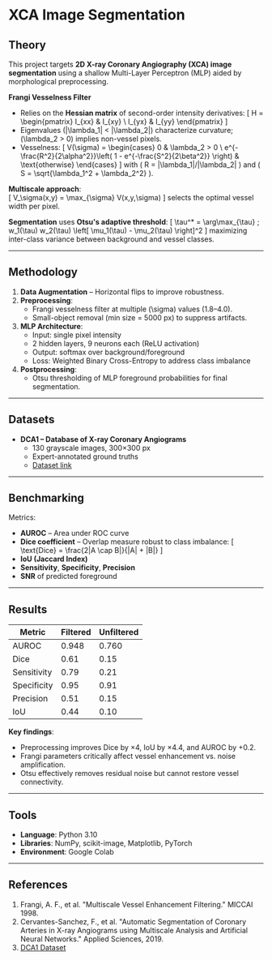 # XCA Image Segmentation

## Theory
This project targets **2D X-ray Coronary Angiography (XCA) image segmentation** using a shallow Multi-Layer Perceptron (MLP) aided by morphological preprocessing.

**Frangi Vesselness Filter**  
- Relies on the **Hessian matrix** of second-order intensity derivatives:
  \[
  H =
  \begin{pmatrix}
  I_{xx} & I_{xy} \\
  I_{yx} & I_{yy}
  \end{pmatrix}
  \]
- Eigenvalues \(|\lambda_1| < |\lambda_2|\) characterize curvature; \(\lambda_2 > 0\) implies non-vessel pixels.
- Vesselness:
  \[
  V(\sigma) =
  \begin{cases}
  0 & \lambda_2 > 0 \\
  e^{-\frac{R^2}{2\alpha^2}}\left( 1 - e^{-\frac{S^2}{2\beta^2}} \right) & \text{otherwise}
  \end{cases}
  \]
  with \( R = |\lambda_1|/|\lambda_2| \) and \( S = \sqrt{\lambda_1^2 + \lambda_2^2} \).

**Multiscale approach**:  
\[
V_\sigma(x,y) = \max_{\sigma} V(x,y,\sigma)
\]
selects the optimal vessel width per pixel.

**Segmentation** uses **Otsu's adaptive threshold**:
\[
\tau^* = \arg\max_{\tau} \; w_1(\tau) w_2(\tau) \left[ \mu_1(\tau) - \mu_2(\tau) \right]^2
\]
maximizing inter-class variance between background and vessel classes.

---

## Methodology
1. **Data Augmentation** – Horizontal flips to improve robustness.
2. **Preprocessing**:
   - Frangi vesselness filter at multiple \(\sigma\) values (1.8–4.0).
   - Small-object removal (min size = 5000 px) to suppress artifacts.
3. **MLP Architecture**:
   - Input: single pixel intensity
   - 2 hidden layers, 9 neurons each (ReLU activation)
   - Output: softmax over background/foreground
   - Loss: Weighted Binary Cross-Entropy to address class imbalance
4. **Postprocessing**:
   - Otsu thresholding of MLP foreground probabilities for final segmentation.

---

## Datasets
- **DCA1 – Database of X-ray Coronary Angiograms**  
  - 130 grayscale images, 300×300 px  
  - Expert-annotated ground truths  
  - [Dataset link](http://personal.cimat.mx:8181/~ivan.cruz/DB_Angiograms.html)

---

## Benchmarking
Metrics:
- **AUROC** – Area under ROC curve
- **Dice coefficient** – Overlap measure robust to class imbalance:
  \[
  \text{Dice} = \frac{2|A \cap B|}{|A| + |B|}
  \]
- **IoU (Jaccard Index)**
- **Sensitivity**, **Specificity**, **Precision**
- **SNR** of predicted foreground

---

## Results
| Metric       | Filtered | Unfiltered |
|--------------|----------|------------|
| AUROC        | 0.948    | 0.760      |
| Dice         | 0.61     | 0.15       |
| Sensitivity  | 0.79     | 0.21       |
| Specificity  | 0.95     | 0.91       |
| Precision    | 0.51     | 0.15       |
| IoU          | 0.44     | 0.10       |

**Key findings**:
- Preprocessing improves Dice by ×4, IoU by ×4.4, and AUROC by +0.2.
- Frangi parameters critically affect vessel enhancement vs. noise amplification.
- Otsu effectively removes residual noise but cannot restore vessel connectivity.

---

## Tools
- **Language**: Python 3.10
- **Libraries**: NumPy, scikit-image, Matplotlib, PyTorch
- **Environment**: Google Colab

---

## References
1. Frangi, A. F., et al. "Multiscale Vessel Enhancement Filtering." MICCAI 1998.  
2. Cervantes-Sanchez, F., et al. "Automatic Segmentation of Coronary Arteries in X-ray Angiograms using Multiscale Analysis and Artificial Neural Networks." Applied Sciences, 2019.  
3. [DCA1 Dataset](http://personal.cimat.mx:8181/~ivan.cruz/DB_Angiograms.html)
